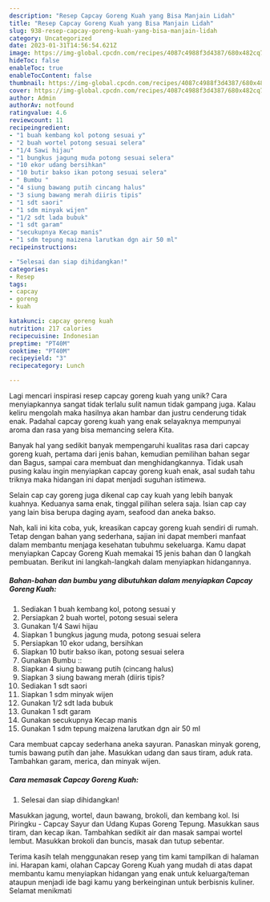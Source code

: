 ```yaml
---
description: "Resep Capcay Goreng Kuah yang Bisa Manjain Lidah"
title: "Resep Capcay Goreng Kuah yang Bisa Manjain Lidah"
slug: 938-resep-capcay-goreng-kuah-yang-bisa-manjain-lidah
category: Uncategorized
date: 2023-01-31T14:56:54.621Z
image: https://img-global.cpcdn.com/recipes/4087c4988f3d4387/680x482cq70/capcay-goreng-kuah-foto-resep-utama.jpg
hideToc: false
enableToc: true
enableTocContent: false
thumbnail: https://img-global.cpcdn.com/recipes/4087c4988f3d4387/680x482cq70/capcay-goreng-kuah-foto-resep-utama.jpg
cover: https://img-global.cpcdn.com/recipes/4087c4988f3d4387/680x482cq70/capcay-goreng-kuah-foto-resep-utama.jpg
author: Admin
authorAv: notfound
ratingvalue: 4.6
reviewcount: 11
recipeingredient:
- "1 buah kembang kol potong sesuai y"
- "2 buah wortel potong sesuai selera"
- "1/4 Sawi hijau"
- "1 bungkus jagung muda potong sesuai selera"
- "10 ekor udang bersihkan"
- "10 butir bakso ikan potong sesuai selera"
- " Bumbu "
- "4 siung bawang putih cincang halus"
- "3 siung bawang merah diiris tipis"
- "1 sdt saori"
- "1 sdm minyak wijen"
- "1/2 sdt lada bubuk"
- "1 sdt garam"
- "secukupnya Kecap manis"
- "1 sdm tepung maizena larutkan dgn air 50 ml"
recipeinstructions:

- "Selesai dan siap dihidangkan!"
categories:
- Resep
tags:
- capcay
- goreng
- kuah

katakunci: capcay goreng kuah 
nutrition: 217 calories
recipecuisine: Indonesian
preptime: "PT40M"
cooktime: "PT40M"
recipeyield: "3"
recipecategory: Lunch

---
```





Lagi mencari inspirasi resep capcay goreng kuah yang unik? Cara menyiapkannya sangat tidak terlalu sulit namun tidak gampang juga. Kalau keliru mengolah maka hasilnya akan hambar dan justru cenderung tidak enak. Padahal capcay goreng kuah yang enak selayaknya mempunyai aroma dan rasa yang bisa memancing selera Kita.





Banyak hal yang sedikit banyak mempengaruhi kualitas rasa dari capcay goreng kuah, pertama dari jenis bahan, kemudian pemilihan bahan segar dan Bagus, sampai cara membuat dan menghidangkannya. Tidak usah pusing kalau ingin menyiapkan capcay goreng kuah enak,      asal sudah tahu triknya maka hidangan ini dapat menjadi suguhan istimewa.














Selain cap cay goreng juga dikenal cap cay kuah yang lebih banyak kuahnya. Keduanya sama enak, tinggal pilihan selera saja. Isian cap cay yang lain bisa berupa daging ayam, seafood dan aneka bakso.






Nah, kali ini kita coba, yuk, kreasikan capcay goreng kuah sendiri di rumah. Tetap dengan bahan yang sederhana, sajian ini dapat memberi manfaat dalam membantu menjaga kesehatan tubuhmu sekeluarga. Kamu dapat menyiapkan Capcay Goreng Kuah memakai 15 jenis bahan dan 0 langkah pembuatan. Berikut ini langkah-langkah dalam menyiapkan hidangannya.

<!--inarticleads1-->

##### Bahan-bahan dan bumbu yang dibutuhkan dalam menyiapkan Capcay Goreng Kuah:

1. Sediakan 1 buah kembang kol, potong sesuai y
1. Persiapkan 2 buah wortel, potong sesuai selera
1. Gunakan 1/4 Sawi hijau
1. Siapkan 1 bungkus jagung muda, potong sesuai selera
1. Persiapkan 10 ekor udang, bersihkan
1. Siapkan 10 butir bakso ikan, potong sesuai selera
1. Gunakan  Bumbu ::
1. Siapkan 4 siung bawang putih (cincang halus)
1. Siapkan 3 siung bawang merah (diiris tipis?
1. Sediakan 1 sdt saori
1. Siapkan 1 sdm minyak wijen
1. Gunakan 1/2 sdt lada bubuk
1. Gunakan 1 sdt garam
1. Gunakan secukupnya Kecap manis
1. Gunakan 1 sdm tepung maizena larutkan dgn air 50 ml


Cara membuat capcay sederhana aneka sayuran. Panaskan minyak goreng, tumis bawang putih dan jahe. Masukkan udang dan saus tiram, aduk rata. Tambahkan garam, merica, dan minyak wijen. 

<!--inarticleads2-->

##### Cara memasak Capcay Goreng Kuah:


1. Selesai dan siap dihidangkan!

Masukkan jagung, wortel, daun bawang, brokoli, dan kembang kol. Isi Piringku - Capcay Sayur dan Udang Kupas Goreng Tepung. Masukkan saus tiram, dan kecap ikan. Tambahkan sedikit air dan masak sampai wortel lembut. Masukkan brokoli dan buncis, masak dan tutup sebentar. 

Terima kasih telah menggunakan resep yang tim kami tampilkan di halaman ini. Harapan kami, olahan Capcay Goreng Kuah yang mudah di atas dapat membantu kamu menyiapkan hidangan yang enak untuk keluarga/teman ataupun menjadi ide bagi kamu yang berkeinginan untuk berbisnis kuliner. Selamat menikmati
